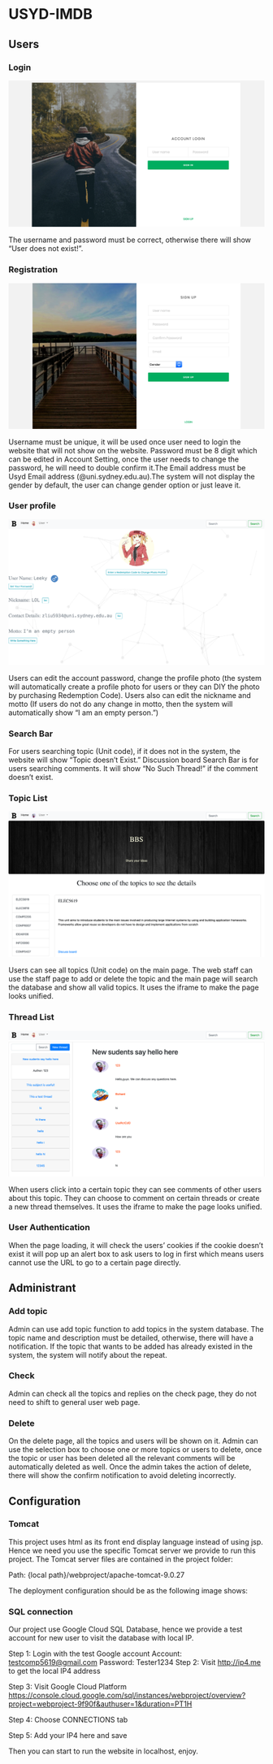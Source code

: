 
# USYD-IMDB
## Users
### Login
![image](https://github.com/Leekyliu/USYD-IMD/blob/master/src/main/webapp/resources/images/%E6%88%AA%E5%B1%8F2019-11-15%E4%B8%8B%E5%8D%886.55.44.png)

The username and password must be correct, otherwise there will show “User does not exist!”.

### Registration
![image](https://github.com/Leekyliu/USYD-IMD/blob/master/src/main/webapp/resources/images/%E6%88%AA%E5%B1%8F2019-11-15%E4%B8%8B%E5%8D%886.56.39.png)

Username must be unique, it will be used once user need to login the website that will not show on the website. Password must be 8 digit which can be edited in Account Setting, once the user needs to change the password, he will need to double confirm it.The Email address must be Usyd Email address (@uni.sydney.edu.au).The system will not display the gender by default, the user can change gender option or just leave it.

### User profile
![image](https://github.com/Leekyliu/USYD-IMD/blob/master/src/main/webapp/resources/images/%E6%88%AA%E5%B1%8F2019-11-15%E4%B8%8B%E5%8D%886.57.43.png)

Users can edit the account password, change the profile photo (the system will automatically create a profile photo for users or they can DIY the photo by purchasing Redemption Code). Users also can edit the nickname and motto (If users do not do any change in motto, then the system will automatically show “I am an empty person.”)

### Search Bar 
For users searching topic (Unit code), if it does not in the system, the website will show “Topic doesn’t Exist.” Discussion board Search Bar is for users searching comments. It will show “No Such Thread!” if the comment doesn’t exist.

### Topic List 
![image](https://github.com/Leekyliu/USYD-IMD/blob/master/src/main/webapp/resources/images/%E6%88%AA%E5%B1%8F2019-11-15%E4%B8%8B%E5%8D%886.56.59.png)

Users can see all topics (Unit code) on the main page. The web staff can use the staff page to add or delete the topic and the main page will search the database and show all valid topics. It uses the iframe to make the page looks unified.

### Thread List
![image](https://github.com/Leekyliu/USYD-IMD/blob/master/src/main/webapp/resources/images/%E6%88%AA%E5%B1%8F2019-11-15%E4%B8%8B%E5%8D%886.57.58.png)

When users click into a certain topic they can see comments of other users about this topic. They can choose to comment on certain threads or create a new thread themselves. It uses the iframe to make the page looks unified.
### User Authentication
When the page loading, it will check the users’ cookies if the cookie doesn’t exist it will pop up an alert box to ask users to log in first which means users cannot use the URL to go to a certain page directly.
## Administrant
### Add topic
Admin can use add topic function to add topics in the system database. The topic name and description must be detailed, otherwise, there will have a notification. If the topic that wants to be added has already existed in the system, the system will notify about the repeat.
 
### Check
Admin can check all the topics and replies on the check page, they do not need to shift to general user web page.
 
### Delete 
On the delete page, all the topics and users will be shown on it. Admin can use the selection box to choose one or more topics or users to delete, once the topic or user has been deleted all the relevant comments will be automatically deleted as well. Once the admin takes the action of delete, there will show the confirm notification to avoid deleting incorrectly.


## Configuration

### Tomcat
This project uses html as its front end display language instead of using jsp. Hence we need you use the specific Tomcat server we provide to run this project. 
The Tomcat server files are contained in the project folder:

Path: {local path}/webproject/apache-tomcat-9.0.27 

The deployment configuration should be as the following image shows:



### SQL connection

Our project use Google Cloud SQL Database, hence we provide a test account for new user to visit the database with local IP.

Step 1: Login with the test Google account
Account: testcomp5619@gmail.com 
Password: Tester1234
Step 2: Visit http://ip4.me to get the local IP4 address

Step 3:  Visit Google Cloud Platform
https://console.cloud.google.com/sql/instances/webproject/overview?project=webproject-9f90f&authuser=1&duration=PT1H

Step 4: Choose CONNECTIONS tab


Step 5: Add your IP4 here and save


Then you can start to run the website in localhost, enjoy.


